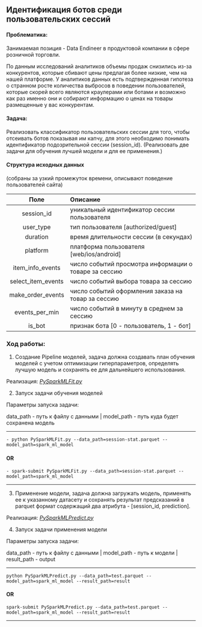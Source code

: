 ## Идентификация ботов среди пользовательских сессий

#### Проблематика: 
Занимаемая позиция - Data Endineer в продуктовой компании в сфере розничной торговли. 

По данным исследований аналитиков объемы продаж снизились из-за конкурентов, которые сбивают цены предлагая более низкие, чем на нашей платформе. У аналитиков данных есть подтвержденная гипотеза о странном росте количества выбросов в поведении пользователей, которые скорей всего являются краулерами или ботами и возможно как раз именно они и собирают информацию о ценах на товары размещенные у вас конкурентам.

#### Задача: 
Реализовать классификатор пользовательских сессии для того, чтобы отсеивать ботов показывая им капчу, для этого необходимо понимать идентификатор подозрительной сессии (session_id). (Реализовать две задачи для обучения лучшей модели и для ее применения.)

#### Структура исходных данных
(собраны за узкий промежуток времени, описывают поведение пользователей сайта)

|   Поле   | 	Описание                                                     |
|:--------:|:--------------------------------------------------------------|
|session_id| 	уникальный идентификатор сессии пользователя                 |
|user_type| 	тип пользователя [authorized/guest]                          |
|duration	| время длительности сессии (в секундах)                        |
|platform	| платформа пользователя [web/ios/android]                      |
|item_info_events	| число событий просмотра информации о товаре за сессию         |
|select_item_events	| число событий выбора товара за сессию                         |
|make_order_events	| число событий оформления заказа на товар за сессию            |
|events_per_min	| число событий в минуту в среднем за сессию                    |
|is_bot	| признак бота [0 - пользователь, 1 - бот]                      |


### Ход работы:
1. Создание Pipeline моделей, задача должна создавать план обучения моделей с учетом оптимизации гиперпараметров, определять лучшую модель и сохранять ее для дальнейшего использования. 

Реализация: [*PySparkMLFit.py*][1] 

2. Запуск задачи обучения моделей

Параметры запуска задачи:

data_path - путь к файлу с данными |
model_path - путь куда будет сохранена модель

---

    - python PySparkMLFit.py --data_path=session-stat.parquet --model_path=spark_ml_model
#### OR

    - spark-submit PySparkMLFit.py --data_path=session-stat.parquet --model_path=spark_ml_model
---
3. Применение модели, задача должна загружать модель, применять ее к указанному датасету и сохранять результат предсказаний в parquet формат содержащий два атрибута - [session_id, prediction].

Реализация: [*PySparkMLPredict.py*][2]

4. Запуск задачи применения модели

Параметры запуска задачи:

data_path - путь к файлу с данными |
model_path - путь к модели | 
result_path - output

---
    python PySparkMLPredict.py --data_path=test.parquet --model_path=spark_ml_model --result_path=result
#### OR
    spark-submit PySparkMLPredict.py --data_path=test.parquet --model_path=spark_ml_model --result_path=result
---


[1]:https://github.com/loverberg/portfolio/blob/main/BigML/SparkPipelineModel/PySparkMLFit.py
[2]:https://github.com/loverberg/portfolio/blob/main/BigML/SparkPipelineModel/PySparkMLPredict.py
